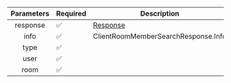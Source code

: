| Parameters | Required           | Description                        |
|:----------:|--------------------|------------------------------------|
|  response  | :white_check_mark: | [Response](Response.md)            |
|    info    | :white_check_mark: | ClientRoomMemberSearchResponse.Info |
|    type    | :white_check_mark: |                                |
|    user    | :white_check_mark: |                                    |
|    room    | :white_check_mark: |                                    |